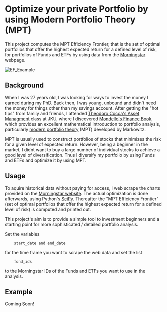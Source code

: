 # Optimize your private Portfolio by using Modern Portfolio Theory (MPT)

This project computes the MPT Efficiency Frontier, that is the set of optimal portfolios that offer the highest expected return for a defined level of risk, for portfolios of Funds and ETFs by using data from the [Morningstar](www.morningstar.de) webpage.

![EF_Example](https://user-images.githubusercontent.com/21077042/95654896-7aeb9900-0b03-11eb-8156-91879e922a44.png)

## Background

When I was 27 years old, I was looking for ways to invest the money I earned during my PhD. Back then, I was young, unbound and didn't need the money for things other than my savings account. After getting the "hot tips" from family and friends, I attended [Theodoro Cocca's Asset Managment](https://www.jku.at/institut-fuer-betriebliche-finanzwirtschaft/ueber-uns/team/univ-prof-dr-teodoro-d-cocca/) class at JKU, where I discovered [Mondello's Finance Book](https://www.springer.com/de/book/9783658131982), which provides an excellent mathematical introduction to portfolio analysis, particularly [modern portfolio theory](https://www.investopedia.com/terms/m/modernportfoliotheory.asp) (MPT) developed by Markowitz.

MPT is usually used to construct portfolios of stocks that minimizes the risk for a given level of expected return. However, being a beginner in the market, I didnt want to buy a large number of individual stocks to achieve a good level of diversification. Thus I diversify my portfolio by using Funds and ETFs and optimize it by using MPT. 

## Usage

To aquire historical data without paying for access, I web scrape the charts provided on the [Morningstar website](www.morningstar.de). The actual optimization is done afterwards, using Python's [SciPy](https://www.scipy.org/). Thereafter the "MPT Efficiency Frontier" (set of optimal portfolios that offer the highest expected return for a defined level of risk) is computed and printed out. 

This project's aim is to provide a simple tool to investment beginners and a starting point for more sophisticated / detailed portfolio analysis.


Set the variables 

        start_date and end_date 
        
for the time frame you want to scrape the web data and set the list 

        fond_ids

to the Morningstar IDs of the Funds and ETFs you want to use in the analysis.


## Example

Coming Soon!
